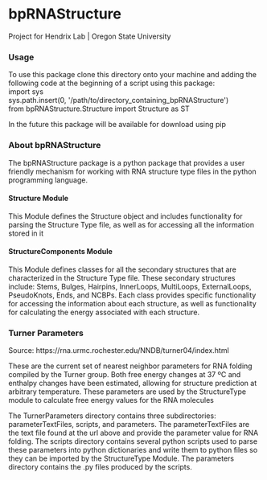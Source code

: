 <h1> bpRNAStructure</h1>
<p> Project for Hendrix Lab | Oregon State University </p>

<h3>Usage</h3>
<p>To use this package clone this directory onto your machine and adding the following code at the beginning of a script using this package:<br>
import sys <br>
sys.path.insert(0, '/path/to/directory_containing_bpRNAStructure') <br>
from bpRNAStructure.Structure import Structure as ST <br>
</p>

<p>In the future this package will be available for download using pip </p>

<h3>About bpRNAStructure</h3>
<p> The bpRNAStructure package is a python package that provides a user friendly mechanism for working with
RNA structure type files in the python programming language. </p>

<h4>Structure Module</h4>
<p>This Module defines the Structure object and includes functionality for parsing the Structure Type file, as well as for accessing all the information stored in it</p>

<h4>StructureComponents Module</h4>
<p>This Module defines classes for all the secondary structures that are characterized in the Structure Type file. These secondary structures include: Stems, Bulges, Hairpins, InnerLoops, MultiLoops, ExternalLoops, PseudoKnots, Ends, and NCBPs. Each class provides specific functionality for accessing the information about each structure, as well as functionality for calculating the energy associated with each structure.</p>

<h3>Turner Parameters</h3>
<p>Source: https://rna.urmc.rochester.edu/NNDB/turner04/index.html</p>
<p>These are the current set of nearest neighbor parameters for RNA folding compiled by the Turner group. Both free energy changes at 37 ºC and enthalpy changes have been estimated, allowing for structure prediction at arbitrary temperature. These parameters are used by the StructureType module to calculate free energy values for the RNA molecules</p>
<p>The TurnerParameters directory contains three subdirectories: parameterTextFiles, scripts, and parameters. The parameterTextFiles are the text file found at the url above and provide the parameter value for RNA folding. The scripts directory contains several python scripts used to parse these parameters into python dictionaries and write them to python files so they can be imported by the StructureType Module. The parameters directory contains the .py files produced by the scripts.</p>
